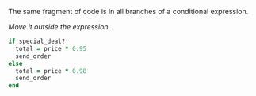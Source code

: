 The same fragment of code is in all branches of a conditional expression.

*Move it outside the expression.*

```ruby
if special_deal?
  total = price * 0.95
  send_order
else
  total = price * 0.98
  send_order
end
```
